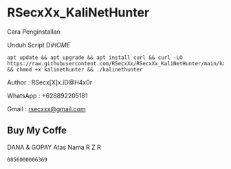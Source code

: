# RSecxXx_KaliNetHunter
Cara Penginstallan

Unduh Script Di*HOME*
```
apt update && apt upgrade && apt install curl && curl -LO https://raw.githubusercontent.com/RSecxXx/RSecxXx_KaliNetHunter/main/kalinethunter && chmod +x kalinethunter && ./kalinethunter
```

Author   : RSecx[X]x.iD@H4x0r

WhatsApp : +628892205181 

Gmail    : rsecxxx@gmail.com

## Buy My Coffe
DANA & GOPAY
Atas Nama R Z R
```
0856000006369
```
